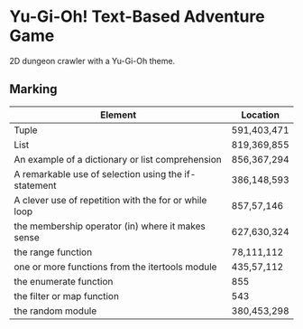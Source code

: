 # Yu-Gi-Oh! Text-Based Adventure Game

2D dungeon crawler with a Yu-Gi-Oh theme.

## Marking 

| Element                                               | Location    |
|-------------------------------------------------------|-------------|
| Tuple                                                 | 591,403,471 |
| List                                                  | 819,369,855 |
| An example of a dictionary or list comprehension      | 856,367,294 |
| A remarkable use of selection using the if-statement  | 386,148,593 |
| A clever use of repetition with the for or while loop | 857,57,146  |
| the membership operator (in) where it makes sense     | 627,630,324 |
| the range function                                    | 78,111,112  |
| one or more functions from the itertools module       | 435,57,112  |
| the enumerate function                                | 855         |
| the filter or map function                            | 543         |
| the random module                                     | 380,453,298 |
